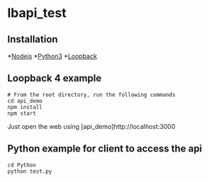 # lbapi_test
## Installation 
*[Nodejs](https://nodejs.org/en/download/)
*[Python3](https://www.python.org/downloads/)
*[Loopback](https://loopback.io/doc/en/lb4/Getting-started.html)

## Loopback 4 example 

```
# From the root directory, run the following commands 
cd api_demo 
npm install
npm start
```
Just open the web using 
[api_demo]http://localhost:3000

## Python example for client to access the api 
```
cd Python
python test.py 
```